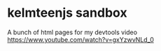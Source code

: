 # kelmteenjs sandbox
A bunch of html pages for my devtools video https://www.youtube.com/watch?v=gxYzwvNLd_0
